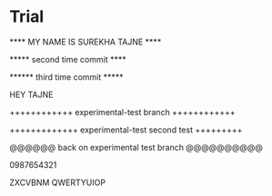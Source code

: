 Trial
=====

**** MY NAME IS SUREKHA TAJNE ****


***** second time commit ****


****** third time commit *****

HEY TAJNE


++++++++++++ experimental-test branch ++++++++++++

+++++++++++++ experimental-test second test +++++++++

@@@@@@ back on experimental test branch @@@@@@@@@@

0987654321

ZXCVBNM QWERTYUIOP